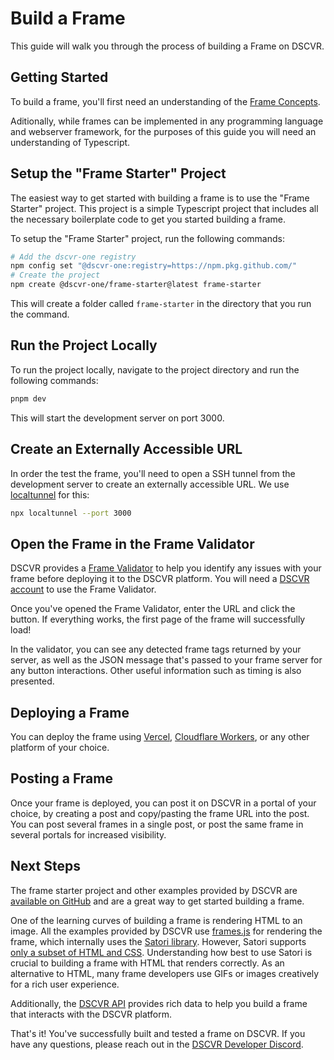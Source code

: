 # Build a Frame

This guide will walk you through the process of building a Frame on DSCVR.

## Getting Started

To build a frame, you'll first need an understanding of the [Frame Concepts](./frame-concepts.md).

Aditionally, while frames can be implemented in any programming language and webserver framework, for the purposes of this guide you will need an understanding of Typescript. 

## Setup the "Frame Starter" Project

The easiest way to get started with building a frame is to use the "Frame Starter" project. This project is a simple Typescript project that includes all the necessary boilerplate code to get you started building a frame.

To setup the "Frame Starter" project, run the following commands:

```sh
# Add the dscvr-one registry 
npm config set "@dscvr-one:registry=https://npm.pkg.github.com/"
# Create the project
npm create @dscvr-one/frame-starter@latest frame-starter
```

This will create a folder called `frame-starter` in the directory that you run the command.

## Run the Project Locally

To run the project locally, navigate to the project directory and run the following commands:

```sh
pnpm dev
```

This will start the development server on port 3000.

## Create an Externally Accessible URL

In order the test the frame, you'll need to open a SSH tunnel from the development server to create an externally accessible URL. We use [localtunnel](https://theboroer.github.io/localtunnel-www/) for this:

```sh
npx localtunnel --port 3000
```

## Open the Frame in the Frame Validator

DSCVR provides a [Frame Validator](https://www.dscvr.one/dev/frames) to help you identify any issues with your frame before deploying it to the DSCVR platform. You will need a [DSCVR account](https://www.dscvr.one) to use the Frame Validator.

Once you've opened the Frame Validator, enter the URL and click the button. If everything works, the first page of the frame will successfully load!

In the validator, you can see any detected frame tags returned by your server, as well as the JSON message that's passed to your frame server for any button interactions. Other useful information such as timing is also presented.

## Deploying a Frame

You can deploy the frame using [Vercel](https://vercel.com/), [Cloudflare Workers](https://www.cloudflare.com/), or any other platform of your choice. 

## Posting a Frame

Once your frame is deployed, you can post it on DSCVR in a portal of your choice, by creating a post and copy/pasting the frame URL into the post. You can post several frames in a single post, or post the same frame in several portals for increased visibility.

## Next Steps

The frame starter project and other examples provided by DSCVR are [available on GitHub](https://github.com/dscvr-one/frames-examples) and are a great way to get started building a frame. 

One of the learning curves of building a frame is rendering HTML to an image. All the examples provided by DSCVR use [frames.js](https://framesjs.org) for rendering the frame, which internally uses the [Satori library](https://github.com/vercel/satori). However, Satori supports [only a subset of HTML and CSS](https://github.com/vercel/satori?tab=readme-ov-file#html-elements). Understanding how best to use Satori is crucial to building a frame with HTML that renders correctly. As an alternative to HTML, many frame developers use GIFs or images creatively for a rich user experience.

Additionally, the [DSCVR API](https://www.dscvr.one/dev/api) provides rich data to help you build a frame that interacts with the DSCVR platform.

That's it! You've successfully built and tested a frame on DSCVR. If you have any questions, please reach out in the [DSCVR Developer Discord](https://discord.gg/DX4CaFph3s).
